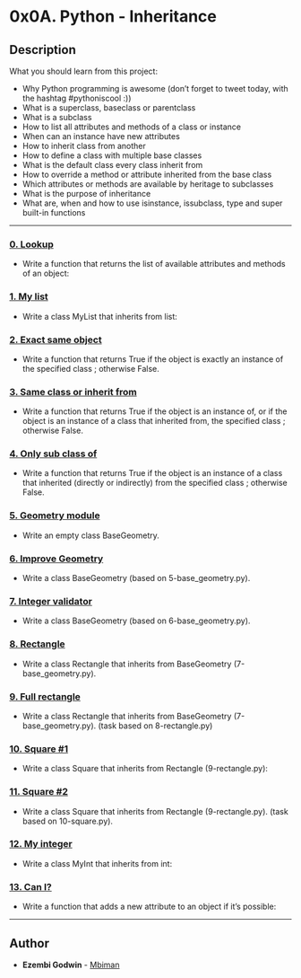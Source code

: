 # 0x0A. Python - Inheritance

## Description
What you should learn from this project:

* Why Python programming is awesome (don’t forget to tweet today, with the hashtag #pythoniscool :))
* What is a superclass, baseclass or parentclass
* What is a subclass
* How to list all attributes and methods of a class or instance
* When can an instance have new attributes
* How to inherit class from another
* How to define a class with multiple base classes 
* What is the default class every class inherit from
* How to override a method or attribute inherited from the base class
* Which attributes or methods are available by heritage to subclasses
* What is the purpose of inheritance
* What are, when and how to use isinstance, issubclass, type and super built-in functions

---

### [0. Lookup](./0-lookup.py)
* Write a function that returns the list of available attributes and methods of an object:


### [1. My list](./1-my_list.py)
* Write a class MyList that inherits from list:


### [2. Exact same object](./2-is_same_class.py)
* Write a function that returns True if the object is exactly an instance of the specified class ; otherwise False.


### [3. Same class or inherit from](./3-is_kind_of_class.py)
* Write a function that returns True if the object is an instance of, or if the object is an instance of a class that inherited from, the specified class ; otherwise False.


### [4. Only sub class of](./4-inherits_from.py)
* Write a function that returns True if the object is an instance of a class that inherited (directly or indirectly) from the specified class ; otherwise False.


### [5. Geometry module](./5-base_geometry.py)
* Write an empty class BaseGeometry.


### [6. Improve Geometry](./6-base_geometry.py)
* Write a class BaseGeometry (based on 5-base_geometry.py).


### [7. Integer validator](./7-base_geometry.py)
* Write a class BaseGeometry (based on 6-base_geometry.py).


### [8. Rectangle](./8-rectangle.py)
* Write a class Rectangle that inherits from BaseGeometry (7-base_geometry.py).


### [9. Full rectangle](./9-rectangle.py)
* Write a class Rectangle that inherits from BaseGeometry (7-base_geometry.py).
(task based on 8-rectangle.py)


### [10. Square #1](./10-square.py)
* Write a class Square that inherits from Rectangle (9-rectangle.py):


### [11. Square #2](./11-square.py)
* Write a class Square that inherits from Rectangle (9-rectangle.py).
(task based on 10-square.py).


### [12. My integer](./100-my_int.py)
* Write a class MyInt that inherits from int:


### [13. Can I?](./101-add_attribute.py)
* Write a function that adds a new attribute to an object if it’s possible:

---

## Author
* **Ezembi Godwin** - [Mbiman](https://github.com/settings/profile)